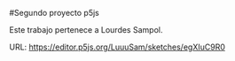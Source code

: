#Segundo proyecto p5js

Este trabajo pertenece a Lourdes Sampol.

URL: https://editor.p5js.org/LuuuSam/sketches/egXIuC9R0